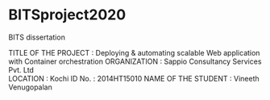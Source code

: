 # BITSproject2020
BITS dissertation 

TITLE OF THE PROJECT	: 	Deploying & automating scalable Web 
  				                application with Container orchestration
ORGANIZATION		      : 	Sappio Consultancy Services Pvt. Ltd 	   
LOCATION		          : 	Kochi
ID No. 			          : 	2014HT15010
NAME OF THE STUDENT   : 	Vineeth Venugopalan
